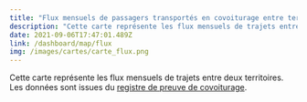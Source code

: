 ```yaml
---
title: "Flux mensuels de passagers transportés en covoiturage entre territoires"
description: "Cette carte représente les flux mensuels de trajets entre deux territoires."
date: 2021-09-06T17:47:01.489Z
link: /dashboard/map/flux
img: /images/cartes/carte_flux.png
---
```


Cette carte représente les flux mensuels de trajets entre deux territoires.  
Les données sont issues du [registre de preuve de covoiturage](https://www.data.gouv.fr/fr/datasets/trajets-realises-en-covoiturage-registre-de-preuve-de-covoiturage/).  
